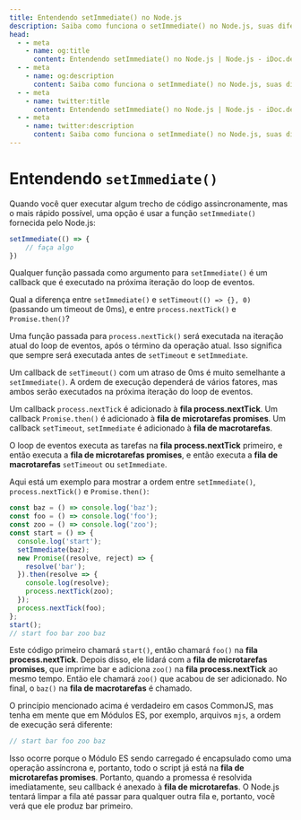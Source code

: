 ```yaml
---
title: Entendendo setImmediate() no Node.js
description: Saiba como funciona o setImmediate() no Node.js, suas diferenças com setTimeout(), process.nextTick() e Promise.then(), e como interage com o loop de eventos e filas.
head:
  - - meta
    - name: og:title
      content: Entendendo setImmediate() no Node.js | Node.js - iDoc.dev
  - - meta
    - name: og:description
      content: Saiba como funciona o setImmediate() no Node.js, suas diferenças com setTimeout(), process.nextTick() e Promise.then(), e como interage com o loop de eventos e filas.
  - - meta
    - name: twitter:title
      content: Entendendo setImmediate() no Node.js | Node.js - iDoc.dev
  - - meta
    - name: twitter:description
      content: Saiba como funciona o setImmediate() no Node.js, suas diferenças com setTimeout(), process.nextTick() e Promise.then(), e como interage com o loop de eventos e filas.
---
```



# Entendendo `setImmediate()`

Quando você quer executar algum trecho de código assincronamente, mas o mais rápido possível, uma opção é usar a função `setImmediate()` fornecida pelo Node.js:

```js
setImmediate(() => {
    // faça algo
})
```

Qualquer função passada como argumento para `setImmediate()` é um callback que é executado na próxima iteração do loop de eventos.

Qual a diferença entre `setImmediate()` e `setTimeout(() => {}, 0)` (passando um timeout de 0ms), e entre `process.nextTick()` e `Promise.then()`?

Uma função passada para `process.nextTick()` será executada na iteração atual do loop de eventos, após o término da operação atual. Isso significa que sempre será executada antes de `setTimeout` e `setImmediate`.

Um callback de `setTimeout()` com um atraso de 0ms é muito semelhante a `setImmediate()`. A ordem de execução dependerá de vários fatores, mas ambos serão executados na próxima iteração do loop de eventos.

Um callback `process.nextTick` é adicionado à **fila process.nextTick**. Um callback `Promise.then()` é adicionado à **fila de microtarefas promises**. Um callback `setTimeout`, `setImmediate` é adicionado à **fila de macrotarefas**.

O loop de eventos executa as tarefas na **fila process.nextTick** primeiro, e então executa a **fila de microtarefas promises**, e então executa a **fila de macrotarefas** `setTimeout` ou `setImmediate`.

Aqui está um exemplo para mostrar a ordem entre `setImmediate()`, `process.nextTick()` e `Promise.then()`:

```js
const baz = () => console.log('baz');
const foo = () => console.log('foo');
const zoo = () => console.log('zoo');
const start = () => {
  console.log('start');
  setImmediate(baz);
  new Promise((resolve, reject) => {
    resolve('bar');
  }).then(resolve => {
    console.log(resolve);
    process.nextTick(zoo);
  });
  process.nextTick(foo);
};
start();
// start foo bar zoo baz
```

Este código primeiro chamará `start()`, então chamará `foo()` na **fila process.nextTick**. Depois disso, ele lidará com a **fila de microtarefas promises**, que imprime bar e adiciona `zoo()` na **fila process.nextTick** ao mesmo tempo. Então ele chamará `zoo()` que acabou de ser adicionado. No final, o `baz()` na **fila de macrotarefas** é chamado.

O princípio mencionado acima é verdadeiro em casos CommonJS, mas tenha em mente que em Módulos ES, por exemplo, arquivos `mjs`, a ordem de execução será diferente:

```js
// start bar foo zoo baz
```

Isso ocorre porque o Módulo ES sendo carregado é encapsulado como uma operação assíncrona e, portanto, todo o script já está na **fila de microtarefas promises**. Portanto, quando a promessa é resolvida imediatamente, seu callback é anexado à **fila de microtarefas**. O Node.js tentará limpar a fila até passar para qualquer outra fila e, portanto, você verá que ele produz bar primeiro.

